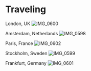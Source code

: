 # Traveling

London, UK
![IMG_0600](https://user-images.githubusercontent.com/114507476/193384189-f320c441-d8b6-460e-a349-6baf0ea3082c.JPG)

Amsterdam, Netherlands
![IMG_0598](https://user-images.githubusercontent.com/114507476/193384217-5be73911-e00d-4344-94a2-a8c4eb361222.JPG)

Paris, France
![IMG_0602](https://user-images.githubusercontent.com/114507476/193384223-d43629b7-5808-4bbe-8780-631793287d2f.JPG)

Stockholm, Sweden 
![IMG_0599](https://user-images.githubusercontent.com/114507476/193384230-a118cbaa-f638-435d-9a8d-d6ff6b5dc5c6.JPG)

Frankfurt, Germany
![IMG_0601](https://user-images.githubusercontent.com/114507476/193384200-94c7beb6-8c85-497a-ae07-1e67b6db7b6b.JPG)

